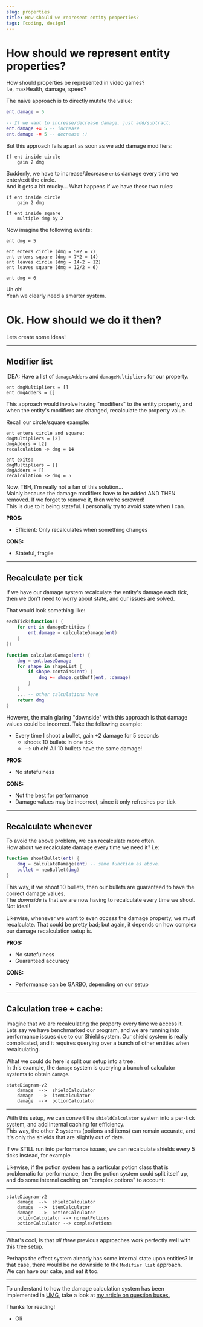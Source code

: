 ```yaml
---
slug: properties
title: How should we represent entity properties?
tags: [coding, design]
---
```


# How should we represent entity properties?

How should properties be represented in video games?<br/>
I.e, maxHealth, damage, speed?

<!--truncate-->

The naive approach is to directly mutate the value:
```lua
ent.damage = 5

-- If we want to increase/decrease damage, just add/subtract:
ent.damage += 5 -- increase 
ent.damage -= 5 -- decrease :) 
```

But this approach falls apart as soon as we add damage modifiers:
```
If ent inside circle
    gain 2 dmg
```
Suddenly, we have to increase/decrease `ent`s damage every time we enter/exit the circle.<br/>
And it gets a bit mucky... What happens if we have these two rules:
```
If ent inside circle
    gain 2 dmg

If ent inside square
    multiple dmg by 2
```
Now imagine the following events:
```
ent dmg = 5

ent enters circle (dmg = 5+2 = 7)
ent enters square (dmg = 7*2 = 14)
ent leaves circle (dmg = 14-2 = 12)
ent leaves square (dmg = 12/2 = 6)

ent dmg = 6
```
Uh oh!<br/>
Yeah we clearly need a smarter system.

# Ok. How should we do it then?

Lets create some ideas!

-----------

## Modifier list

IDEA: Have a list of `damageAdders` and `damageMultipliers` for our property.
```
ent dmgMultipliers = []
ent dmgAdders = []
```

This approach would involve having "modifiers" to the entity property, and when the entity's modifiers are changed, recalculate the property value.

Recall our circle/square example:
```
ent enters circle and square:
dmgMultipliers = [2] 
dmgAdders = [2] 
recalculation -> dmg = 14

ent exits:
dmgMultipliers = [] 
dmgAdders = [] 
recalculation -> dmg = 5
```

Now, TBH, I'm really not a fan of this solution...<br/>
Mainly because the damage modifiers have to be added AND THEN removed. If we forget to remove it, then we're screwed!<br/>
This is due to it being stateful. I personally try to avoid state when I can.

**PROS:**
- Efficient: Only recalculates when something changes 

**CONS:**
- Stateful, fragile

------------


## Recalculate per tick
If we have our damage system recalculate the entity's damage each tick,
then we don't need to worry about state, and our issues are solved.

That would look something like:
```lua
eachTick(function() {
    for ent in damageEntities {
        ent.damage = calculateDamage(ent)
    }
})

function calculateDamage(ent) {
    dmg = ent.baseDamage
    for shape in shapeList {
        if shape.contains(ent) {
            dmg += shape.getBuff(ent, :damage)
        }
    }
    ... -- other calculations here
    return dmg
}
```

However, the main glaring "downside" with this approach is that damage values could be incorrect. Take the following example:

- Every time I shoot a bullet, gain +2 damage for 5 seconds
    - shoots 10 bullets in one tick
    - --> uh oh! All 10 bullets have the same damage!

**PROS:**
- No statefulness

**CONS:**
- Not the best for performance
- Damage values may be incorrect, since it only refreshes per tick

---------------------

## Recalculate whenever

To avoid the above problem, we can recalculate more often.<br/>
How about we recalculate damage every time we need it? i.e:
```lua
function shootBullet(ent) {
    dmg = calculateDamage(ent) -- same function as above.
    bullet = newBullet(dmg)
}
```
This way, if we shoot 10 bullets, then our bullets are guaranteed to have the correct damage values.<br/>
The *downside* is that we are now having to recalculate every time we shoot. Not ideal!

Likewise, whenever we want to even *access* the damage property, we must recalculate. That could be pretty bad; but again, it depends on how complex our damage recalculation setup is.

**PROS:**
- No statefulness
- Guaranteed accuracy

**CONS:**
- Performance can be GARBO, depending on our setup

-------------


## Calculation tree + cache:

Imagine that we are recalculating the property every time we access it.<br/>
Lets say we have benchmarked our program, and we are running into performance issues due to our Shield system. Our shield system is really complicated, and it requires querying over a bunch of other entities when recalculating.

What we could do here is split our setup into a tree:<br/>
In this example, the `damage` system is querying a bunch of calculator systems to obtain `damage`.

```mermaid
stateDiagram-v2
    damage  -->  shieldCalculator
    damage  -->  itemCalculator
    damage  -->  potionCalculator
```

-------------------

With this setup, we can convert the `shieldCalculator` system into a per-tick system, and add internal caching for efficiency.<br/>
This way, the other 2 systems (potions and items) can remain accurate, and it's only the shields that are slightly out of date.

If we STILL run into performance issues, we can recalculate shields every 5 ticks instead, for example.

Likewise, if the potion system has a particular potion class that is problematic for performance, then the potion system could split itself up, and do some internal caching on "complex potions" to account:

-------------------

```mermaid
stateDiagram-v2
    damage  -->  shieldCalculator
    damage  -->  itemCalculator
    damage  -->  potionCalculator
    potionCalculator --> normalPotions
    potionCalculator --> complexPotions
```

--------------

What's cool, is that *all three* previous approaches work perfectly well with this tree setup.

Perhaps the effect system already has some internal state upon entities? In that case, there would be no downside to the `Modifier list` approach.<br/>
We can have our cake, and eat it too.

--------------

To understand to how the damage calculation system has been implemented in [UMG](../umgtech), take a look at [my article on question buses.](../buses)

Thanks for reading!
- Oli

